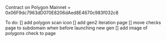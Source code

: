 Contract on Polygon Mainnet = 0x06F9dc7963dD070E8206dAed8E4670c983f032c8

To do:
[] add polygon scan icon
[] add gen2 iteration page
[] move checks page to subdomain when before launching new gen
[] add image of polygons check to page
